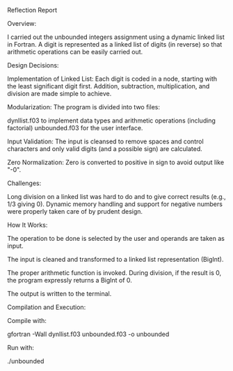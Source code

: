 Reflection Report 

Overview: 

I carried out the unbounded integers assignment using a dynamic linked list in Fortran. A digit is represented as a linked list of digits (in reverse) so that arithmetic operations can be easily carried out. 

Design Decisions:

Implementation of Linked List: Each digit is coded in a node, starting with the least significant digit first. Addition, subtraction, multiplication, and division are made simple to achieve. 

Modularization:
The program is divided into two files: 

dynllist.f03 to implement data types and arithmetic operations (including factorial) unbounded.f03 for the user interface. 

Input Validation: The input is cleansed to remove spaces and control characters and only valid digits (and a possible sign) are calculated. 

Zero Normalization: Zero is converted to positive in sign to avoid output like "-0". 

Challenges:

Long division on a linked list was hard to do and to give correct results (e.g., 1/3 giving 0). Dynamic memory handling and support for negative numbers were properly taken care of by prudent design. 

How It Works:

The operation to be done is selected by the user and operands are taken as input. 

The input is cleaned and transformed to a linked list representation (BigInt). 

The proper arithmetic function is invoked. During division, if the result is 0, the program expressly returns a BigInt of 0. 

The output is written to the terminal. 

Compilation and Execution:

Compile with:

gfortran -Wall dynllist.f03 unbounded.f03 -o unbounded 

Run with:

./unbounded 
